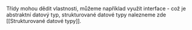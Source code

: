 Třídy mohou dědit vlastnosti, můžeme například využít interface - což je abstraktní datový typ, strukturované datové typy nalezneme zde [[Strukturované datové typy]].